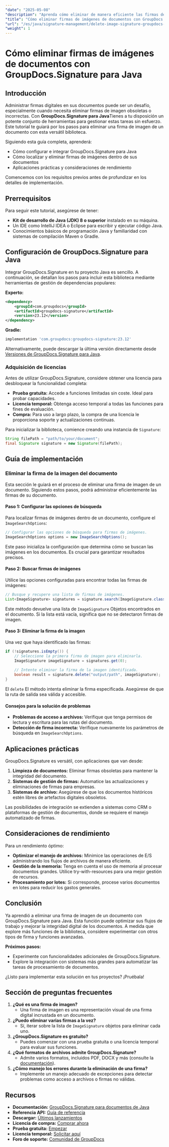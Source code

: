 ```yaml
---
"date": "2025-05-08"
"description": "Aprenda cómo eliminar de manera eficiente las firmas de imágenes de los documentos usando GroupDocs.Signature para Java con esta guía paso a paso."
"title": "Cómo eliminar firmas de imágenes de documentos con GroupDocs.Signature para Java"
"url": "/es/java/signature-management/delete-image-signature-groupdocs-java/"
"weight": 1
---
```


# Cómo eliminar firmas de imágenes de documentos con GroupDocs.Signature para Java

## Introducción

Administrar firmas digitales en sus documentos puede ser un desafío, especialmente cuando necesita eliminar firmas de imagen obsoletas o incorrectas. Con **GroupDocs.Signature para Java**Tienes a tu disposición un potente conjunto de herramientas para gestionar estas tareas sin esfuerzo. Este tutorial te guiará por los pasos para eliminar una firma de imagen de un documento con esta versátil biblioteca.

Siguiendo esta guía completa, aprenderá:
- Cómo configurar e integrar GroupDocs.Signature para Java
- Cómo localizar y eliminar firmas de imágenes dentro de sus documentos
- Aplicaciones prácticas y consideraciones de rendimiento

Comencemos con los requisitos previos antes de profundizar en los detalles de implementación.

## Prerrequisitos

Para seguir este tutorial, asegúrese de tener:
- **Kit de desarrollo de Java (JDK) 8 o superior** instalado en su máquina.
- Un IDE como IntelliJ IDEA o Eclipse para escribir y ejecutar código Java.
- Conocimientos básicos de programación Java y familiaridad con sistemas de compilación Maven o Gradle.

## Configuración de GroupDocs.Signature para Java

Integrar GroupDocs.Signature en tu proyecto Java es sencillo. A continuación, se detallan los pasos para incluir esta biblioteca mediante herramientas de gestión de dependencias populares:

**Experto:**
```xml
<dependency>
    <groupId>com.groupdocs</groupId>
    <artifactId>groupdocs-signature</artifactId>
    <version>23.12</version>
</dependency>
```

**Gradle:**
```gradle
implementation 'com.groupdocs:groupdocs-signature:23.12'
```

Alternativamente, puede descargar la última versión directamente desde [Versiones de GroupDocs.Signature para Java](https://releases.groupdocs.com/signature/java/).

### Adquisición de licencias

Antes de utilizar GroupDocs.Signature, considere obtener una licencia para desbloquear la funcionalidad completa:
- **Prueba gratuita:** Accede a funciones limitadas sin coste. Ideal para probar capacidades.
- **Licencia temporal:** Obtenga acceso temporal a todas las funciones para fines de evaluación.
- **Compra:** Para uso a largo plazo, la compra de una licencia le proporciona soporte y actualizaciones continuas.

Para inicializar la biblioteca, comience creando una instancia de `Signature`:
```java
String filePath = "path/to/your/document";
final Signature signature = new Signature(filePath);
```

## Guía de implementación

### Eliminar la firma de la imagen del documento

Esta sección le guiará en el proceso de eliminar una firma de imagen de un documento. Siguiendo estos pasos, podrá administrar eficientemente las firmas de su documento.

#### Paso 1: Configurar las opciones de búsqueda

Para localizar firmas de imágenes dentro de un documento, configure el `ImageSearchOptions`:
```java
// Configurar las opciones de búsqueda para firmas de imágenes.
ImageSearchOptions options = new ImageSearchOptions();
```
Este paso inicializa la configuración que determina cómo se buscan las imágenes en los documentos. Es crucial para garantizar resultados precisos.

#### Paso 2: Buscar firmas de imágenes

Utilice las opciones configuradas para encontrar todas las firmas de imágenes:
```java
// Busque y recupere una lista de firmas de imágenes.
List<ImageSignature> signatures = signature.search(ImageSignature.class, options);
```
Este método devuelve una lista de `ImageSignature` Objetos encontrados en el documento. Si la lista está vacía, significa que no se detectaron firmas de imagen.

#### Paso 3: Eliminar la firma de la imagen

Una vez que haya identificado las firmas:
```java
if (!signatures.isEmpty()) {
    // Seleccione la primera firma de imagen para eliminarla.
    ImageSignature imageSignature = signatures.get(0);
    
    // Intente eliminar la firma de la imagen identificada.
    boolean result = signature.delete("output/path", imageSignature);
}
```
El `delete` El método intenta eliminar la firma especificada. Asegúrese de que la ruta de salida sea válida y accesible.

#### Consejos para la solución de problemas
- **Problemas de acceso a archivos:** Verifique que tenga permisos de lectura y escritura para las rutas del documento.
- **Detección de firma incorrecta:** Verifique nuevamente los parámetros de búsqueda en `ImageSearchOptions`.

## Aplicaciones prácticas

GroupDocs.Signature es versátil, con aplicaciones que van desde:
1. **Limpieza de documentos:** Eliminar firmas obsoletas para mantener la integridad del documento.
2. **Sistemas de gestión de firmas:** Automatice las actualizaciones y eliminaciones de firmas para empresas.
3. **Sistemas de archivo:** Asegúrese de que los documentos históricos estén libres de artefactos digitales obsoletos.

Las posibilidades de integración se extienden a sistemas como CRM o plataformas de gestión de documentos, donde se requiere el manejo automatizado de firmas.

## Consideraciones de rendimiento

Para un rendimiento óptimo:
- **Optimizar el manejo de archivos:** Minimice las operaciones de E/S administrando los flujos de archivos de manera eficiente.
- **Gestión de la memoria:** Tenga en cuenta el uso de memoria al procesar documentos grandes. Utilice try-with-resources para una mejor gestión de recursos.
- **Procesamiento por lotes:** Si corresponde, procese varios documentos en lotes para reducir los gastos generales.

## Conclusión

Ya aprendió a eliminar una firma de imagen de un documento con GroupDocs.Signature para Java. Esta función puede optimizar sus flujos de trabajo y mejorar la integridad digital de los documentos. A medida que explore más funciones de la biblioteca, considere experimentar con otros tipos de firma y funciones avanzadas.

**Próximos pasos:**
- Experimente con funcionalidades adicionales de GroupDocs.Signature.
- Explore la integración con sistemas más grandes para automatizar las tareas de procesamiento de documentos.

¿Listo para implementar esta solución en tus proyectos? ¡Pruébala!

## Sección de preguntas frecuentes

1. **¿Qué es una firma de imagen?**
   - Una firma de imagen es una representación visual de una firma digital incrustada en un documento.
2. **¿Puedo eliminar varias firmas a la vez?**
   - Sí, iterar sobre la lista de `ImageSignature` objetos para eliminar cada uno.
3. **¿GroupDocs.Signature es gratuito?**
   - Puedes comenzar con una prueba gratuita o una licencia temporal para evaluar sus funciones.
4. **¿Qué formatos de archivos admite GroupDocs.Signature?**
   - Admite varios formatos, incluidos PDF, DOCX y más (consulte la [documentación](https://docs.groupdocs.com/signature/java/)).
5. **¿Cómo manejo los errores durante la eliminación de una firma?**
   - Implemente un manejo adecuado de excepciones para detectar problemas como acceso a archivos o firmas no válidas.

## Recursos
- **Documentación:** [GroupDocs.Signature para documentos de Java](https://docs.groupdocs.com/signature/java/)
- **Referencia API:** [Guía de referencia](https://reference.groupdocs.com/signature/java/)
- **Descargar:** [Últimos lanzamientos](https://releases.groupdocs.com/signature/java/)
- **Licencia de compra:** [Comprar ahora](https://purchase.groupdocs.com/buy)
- **Prueba gratuita:** [Empezar](https://releases.groupdocs.com/signature/java/)
- **Licencia temporal:** [Solicitar aquí](https://purchase.groupdocs.com/temporary-license/)
- **Foro de soporte:** [Comunidad de GroupDocs](https://forum.groupdocs.com/c/signature/)